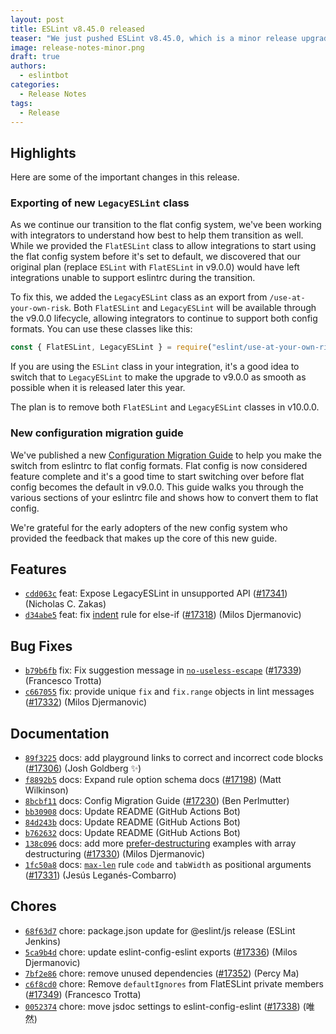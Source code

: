 ```yaml
---
layout: post
title: ESLint v8.45.0 released
teaser: "We just pushed ESLint v8.45.0, which is a minor release upgrade of ESLint. This release adds some new features and fixes several bugs found in the previous release."
image: release-notes-minor.png
draft: true
authors:
  - eslintbot
categories:
  - Release Notes
tags:
  - Release
---
```


## Highlights

Here are some of the important changes in this release.

### Exporting of new `LegacyESLint` class

As we continue our transition to the flat config system, we've been working with integrators to understand how best to help them transition as well. While we provided the `FlatESLint` class to allow integrations to start using the flat config system before it's set to default, we discovered that our original plan (replace `ESLint` with `FlatESLint` in v9.0.0) would have left integrations unable to support eslintrc during the transition.

To fix this, we added the `LegacyESLint` class as an export from `/use-at-your-own-risk`. Both `FlatESLint` and `LegacyESLint` will be available through the v9.0.0 lifecycle, allowing integrators to continue to support both config formats. You can use these classes like this:

```js
const { FlatESLint, LegacyESLint } = require("eslint/use-at-your-own-risk"); 
```

If you are using the `ESLint` class in your integration, it's a good idea to switch that to `LegacyESLint` to make the upgrade to v9.0.0 as smooth as possible when it is released later this year.

The plan is to remove both `FlatESLint` and `LegacyESLint` classes in v10.0.0.

### New configuration migration guide

We've published a new [Configuration Migration Guide](https://eslint.org/docs/latest/use/configure/migration-guide) to help you make the switch from eslintrc to flat config formats. Flat config is now considered feature complete and it's a good time to start switching over before flat config becomes the default in v9.0.0. This guide walks you through the various sections of your eslintrc file and shows how to convert them to flat config.

We're grateful for the early adopters of the new config system who provided the feedback that makes up the core of this new guide.

## Features


* [`cdd063c`](https://github.com/eslint/eslint/commit/cdd063c388bbfe1781d7a864a832f03a2c1cc277) feat: Expose LegacyESLint in unsupported API ([#17341](https://github.com/eslint/eslint/issues/17341)) (Nicholas C. Zakas)
* [`d34abe5`](https://github.com/eslint/eslint/commit/d34abe59eb23932dcbc79757d7932d08ee8b20e5) feat: fix [indent](/docs/rules/indent) rule for else-if ([#17318](https://github.com/eslint/eslint/issues/17318)) (Milos Djermanovic)






## Bug Fixes


* [`b79b6fb`](https://github.com/eslint/eslint/commit/b79b6fb64473969b426d086b484d2e29594a5e9a) fix: Fix suggestion message in [`no-useless-escape`](/docs/rules/no-useless-escape) ([#17339](https://github.com/eslint/eslint/issues/17339)) (Francesco Trotta)
* [`c667055`](https://github.com/eslint/eslint/commit/c667055fb9da8ebac3a99f6e5a8b5565cc86af8e) fix: provide unique `fix` and `fix.range` objects in lint messages ([#17332](https://github.com/eslint/eslint/issues/17332)) (Milos Djermanovic)




## Documentation


* [`89f3225`](https://github.com/eslint/eslint/commit/89f3225108c66425e4132f76db6c1ab13aac98d7) docs: add playground links to correct and incorrect code blocks ([#17306](https://github.com/eslint/eslint/issues/17306)) (Josh Goldberg ✨)
* [`f8892b5`](https://github.com/eslint/eslint/commit/f8892b52920b8967f9e7bec23c75b74e03977d6b) docs: Expand rule option schema docs ([#17198](https://github.com/eslint/eslint/issues/17198)) (Matt Wilkinson)
* [`8bcbf11`](https://github.com/eslint/eslint/commit/8bcbf11b6050418262ffa8e0ca37f365ae92e7ce) docs: Config Migration Guide ([#17230](https://github.com/eslint/eslint/issues/17230)) (Ben Perlmutter)
* [`bb30908`](https://github.com/eslint/eslint/commit/bb3090897166dbfd2931a43a70e2a5c1f3fa0a07) docs: Update README (GitHub Actions Bot)
* [`84d243b`](https://github.com/eslint/eslint/commit/84d243b245b01b667f0752b592e8bda02a9aa2b1) docs: Update README (GitHub Actions Bot)
* [`b762632`](https://github.com/eslint/eslint/commit/b762632298f20c4f81e7d01ab850c3f5e3874637) docs: Update README (GitHub Actions Bot)
* [`138c096`](https://github.com/eslint/eslint/commit/138c096bc9468b553dbafc0e573c6522a17a7922) docs: add more [prefer-destructuring](/docs/rules/prefer-destructuring) examples with array destructuring ([#17330](https://github.com/eslint/eslint/issues/17330)) (Milos Djermanovic)
* [`1fc50a8`](https://github.com/eslint/eslint/commit/1fc50a89753346f4f4c786ffd20ac4cf185bb036) docs: [`max-len`](/docs/rules/max-len) rule `code` and `tabWidth` as positional arguments ([#17331](https://github.com/eslint/eslint/issues/17331)) (Jesús Leganés-Combarro)








## Chores


* [`68f63d7`](https://github.com/eslint/eslint/commit/68f63d76ce785fab4f42b76f1599026eea379bf7) chore: package.json update for @eslint/js release (ESLint Jenkins)
* [`5ca9b4d`](https://github.com/eslint/eslint/commit/5ca9b4d29f747e9cf5c9055e85c93b3b605d57fc) chore: update eslint-config-eslint exports ([#17336](https://github.com/eslint/eslint/issues/17336)) (Milos Djermanovic)
* [`7bf2e86`](https://github.com/eslint/eslint/commit/7bf2e86022c9e95db4ca1472fddfa2ea4edd1870) chore: remove unused dependencies ([#17352](https://github.com/eslint/eslint/issues/17352)) (Percy Ma)
* [`c6f8cd0`](https://github.com/eslint/eslint/commit/c6f8cd0d62e4a3c314c6860ff367490bbd05325a) chore: Remove `defaultIgnores` from FlatESLint private members ([#17349](https://github.com/eslint/eslint/issues/17349)) (Francesco Trotta)
* [`0052374`](https://github.com/eslint/eslint/commit/0052374035672efe9129343fc00ee51a4c288ff3) chore: move jsdoc settings to eslint-config-eslint ([#17338](https://github.com/eslint/eslint/issues/17338)) (唯然)
